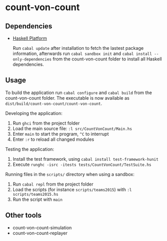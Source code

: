 # count-von-count

## Dependencies

* [Haskell Platform](http://hackage.haskell.org/platform/)

  Run `cabal update` after installation to fetch the lastest package
  information, afterwards run `cabal sandbox init` and `cabal install
  --only-dependencies` from the count-von-count folder to install all
  Haskell dependencies.

## Usage

To build the application run `cabal configure` and `cabal build` from the
count-von-count folder. The executable is now available as
`dist/build/count-von-count/count-von-count`.

Developing the application:

1. Run `ghci` from the project folder
2. Load the main source file: `:l src/CountVonCount/Main.hs`
3. Enter `main` to start the program, `^C` to interrupt
4. Enter `:r` to reload all changed modules

Testing the application:

1. Install the test framework, using `cabal install test-framework-hunit`
2. Execute `runghc -isrc -itests tests/CountVonCount/TestSuite.hs`

Running files in the `scripts/` directory when using a sandbox:

1. Run `cabal repl` from the project folder
2. Load the scripts (for instance `scripts/teams2015`) with `:l
   scripts/teams2015.hs`
3. Run the script with `main`

## Other tools

* count-von-count-simulation
* count-von-count-replayer
